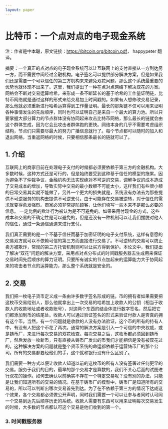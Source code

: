 ```yaml
---
layout: paper
---
```


# 比特币：一个点对点的电子现金系统

注：作者是中本聪，原文链接：<https://bitcoin.org/bitcoin.pdf>， happypeter 翻译。

摘要：一个真正的点对点的电子现金系统可以让互联网上的支付直接从一方到达另一方，而不需要中间经过金融机构。电子签名可以提供部分解决方案，但是如果我们还是需要一个可以信任的第三方机构来来避免双花问题，那么这个系统最重要的优势也就体现不出来了。这里，我们提出了一种在点对点网络下解决双花的方案。网络会不断对交易运算哈希，来形成一条不断延长的基于哈希的工作量证明链，比特币网络就是通过这样的形式来给交易加上时间戳的。如果有人想修改交易记录，那么他就必须重新进行哈希运算得到工作量证明。最长的那条链不仅可以用来证明各种事情发生的先后顺序，同时也可以证明自己是来自一个最大的算力池。所以只要掌握大部分算力的节点群体没有协同起来攻击比特币网络，那么最长的链就会由这个群体生成，因为它会比攻击者群体跑的更快。网络本身的几乎不需要考虑组织结构，节点们只需要尽最大的努力广播信息就行了。每个节点都可以随时的加入和退出网络，当重返网络的时候，只要相信那条最长的链就可以了。

## 1. 介绍

互联网上的商家目前在处理电子支付的时候都必须要依赖于第三方的金融机构。大多数时候，这种方式还是可行的，但是始终要受到这种基于信任的模型的拖累。因为避免不了仲裁争议，金融机构无法实现绝对不可逆的交易，调解争议的成本造成了交易成本的增加，导致实际中交易的最小数额不可能太小，这样我们有些很小额的日常交易其实就不能做了，另外一个更大的损失就是，系统没有办法去为那些提供不可逆服务的机构去提供不可逆支付。由于可能存在交易被逆转，对于信任的需求就变得愈发强烈。商家必须非常提防顾客，让他们填写一些本来不是那么必要的信息。 一定比例的欺诈行为被认为是不可避免的。如果采用付现金的方式，这些成本和交易的不确定性是可以避免的，但是还没有一种机制可以让我们摆脱对他人的信任，通过一条通信通道来进行支付。

我们真正需要的是一个不基于信任而基于加密证明的电子支付系统，这样有意愿的交易双方就可以不依赖可信的第三方而直接进行交易了。不可逆转的交易可以防止卖方被欺诈，常规的第三方托管机制则可以让买方得到保护。本论文中，我们提出了解决“双花”问题的解决方案，采用点对点分布式的时间戳服务器去生成用来保证交易时间先后顺序的算力证明。只要所有诚实的节点加起来的运算能力大于协同起来的攻击者节点的运算能力，那么整个系统就是安全的。

## 2. 交易

我们把一枚电子货币定义成一条由许多数字签名形成的链。币的拥有者如果需要把这枚币交易给别人，那么他就拿出上一次交易的哈希加上收款人的公钥（相当于收款人的收款地址或者收款账号），对这两个东西的结合体进行数字签名，然后把它们都添加到币的结尾处。收款人可以通过验证签名的形式来验证付款人是否真的拥有这个币。当然，有一个问题就是收款的人没有办法验证，这个币的所有的持有人中，有没有人把这个币花了两次。通常的解决方案是引入一个可信的中央权威，或是铸币厂，来进行每次交易的双花检查。每次交易之后，这枚币都必须回到铸币厂，然后发放一枚新币，只有直接从铸币厂发出的币我们才能相信是没有被双花过的。这种解决方案的问题就是整个货币系统的命运都依赖于运营铸币厂的那个公司，所有的交易都要经他们的手，这个就和银行没有什么区别了。

我们需要一种方式以便让收款人知道以前的这枚币的所有人没有签署过任何更早的交易。服务于我们的目的，最早的那个交易才是算数的，我们不关心后面的试图进行双花的操作。如何去确认以前确实不存在一个特定交易呢？没有别的办法，只能是让我们知道所有的交易的情况。在基于铸币厂的模型中，铸币厂是知道所有的交易的，所以可以判断出哪次交易首先到达。为了在不依赖于第三方的情况下达成这个效果，各个交易都必须做公开声明，同时我们需要一个可以让参与者同时认可同一个交易到达先后顺序历史的系统。收款人需要有东西可以用来证明每次交易发生的时候，大多数的节点都认可这个交易是他们收到的第一个。

### 3. 时间戳服务器

